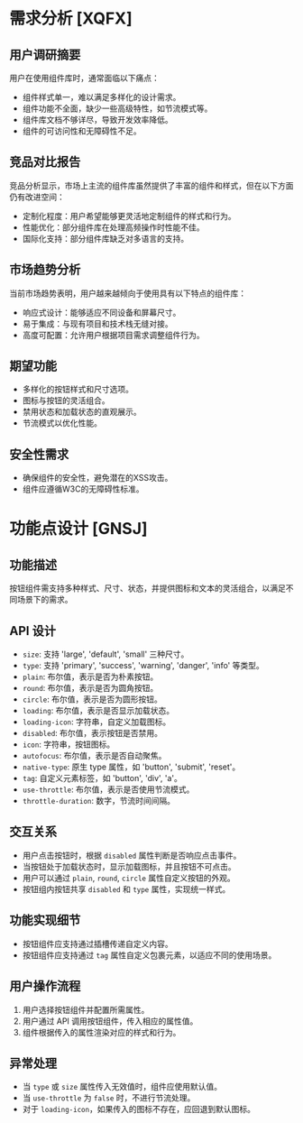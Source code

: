 # 需求分析 [XQFX]

## 用户调研摘要
用户在使用组件库时，通常面临以下痛点：
- 组件样式单一，难以满足多样化的设计需求。
- 组件功能不全面，缺少一些高级特性，如节流模式等。
- 组件库文档不够详尽，导致开发效率降低。
- 组件的可访问性和无障碍性不足。

## 竞品对比报告
竞品分析显示，市场上主流的组件库虽然提供了丰富的组件和样式，但在以下方面仍有改进空间：
- 定制化程度：用户希望能够更灵活地定制组件的样式和行为。
- 性能优化：部分组件库在处理高频操作时性能不佳。
- 国际化支持：部分组件库缺乏对多语言的支持。

## 市场趋势分析
当前市场趋势表明，用户越来越倾向于使用具有以下特点的组件库：
- 响应式设计：能够适应不同设备和屏幕尺寸。
- 易于集成：与现有项目和技术栈无缝对接。
- 高度可配置：允许用户根据项目需求调整组件行为。

## 期望功能
- 多样化的按钮样式和尺寸选项。
- 图标与按钮的灵活组合。
- 禁用状态和加载状态的直观展示。
- 节流模式以优化性能。

## 安全性需求
- 确保组件的安全性，避免潜在的XSS攻击。
- 组件应遵循W3C的无障碍性标准。

# 功能点设计 [GNSJ]

## 功能描述
按钮组件需支持多种样式、尺寸、状态，并提供图标和文本的灵活组合，以满足不同场景下的需求。

## API 设计
- `size`: 支持 'large', 'default', 'small' 三种尺寸。
- `type`: 支持 'primary', 'success', 'warning', 'danger', 'info' 等类型。
- `plain`: 布尔值，表示是否为朴素按钮。
- `round`: 布尔值，表示是否为圆角按钮。
- `circle`: 布尔值，表示是否为圆形按钮。
- `loading`: 布尔值，表示是否显示加载状态。
- `loading-icon`: 字符串，自定义加载图标。
- `disabled`: 布尔值，表示按钮是否禁用。
- `icon`: 字符串，按钮图标。
- `autofocus`: 布尔值，表示是否自动聚焦。
- `native-type`: 原生 type 属性，如 'button', 'submit', 'reset'。
- `tag`: 自定义元素标签，如 'button', 'div', 'a'。
- `use-throttle`: 布尔值，表示是否使用节流模式。
- `throttle-duration`: 数字，节流时间间隔。

## 交互关系
- 用户点击按钮时，根据 `disabled` 属性判断是否响应点击事件。
- 当按钮处于加载状态时，显示加载图标，并且按钮不可点击。
- 用户可以通过 `plain`, `round`, `circle` 属性自定义按钮的外观。
- 按钮组内按钮共享 `disabled` 和 `type` 属性，实现统一样式。

## 功能实现细节
- 按钮组件应支持通过插槽传递自定义内容。
- 按钮组件应支持通过 `tag` 属性自定义包裹元素，以适应不同的使用场景。

## 用户操作流程
1. 用户选择按钮组件并配置所需属性。
2. 用户通过 API 调用按钮组件，传入相应的属性值。
3. 组件根据传入的属性渲染对应的样式和行为。

## 异常处理
- 当 `type` 或 `size` 属性传入无效值时，组件应使用默认值。
- 当 `use-throttle` 为 `false` 时，不进行节流处理。
- 对于 `loading-icon`，如果传入的图标不存在，应回退到默认图标。
